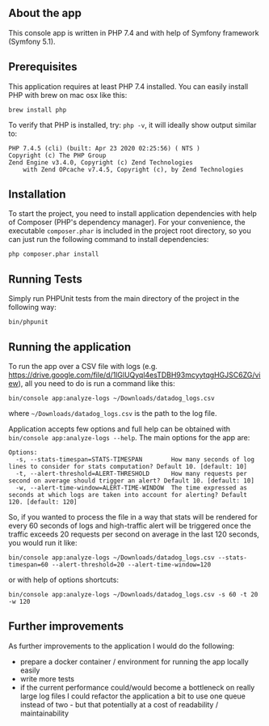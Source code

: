 ## About the app
This console app is written in PHP 7.4 and with help of Symfony framework (Symfony 5.1).
 
## Prerequisites
This application requires at least PHP 7.4 installed.
You can easily install PHP with brew on mac osx like this:
```shell script
brew install php
```

To verify that PHP is installed, try: `php -v`, it will ideally show output similar to:

```shell script
PHP 7.4.5 (cli) (built: Apr 23 2020 02:25:56) ( NTS )
Copyright (c) The PHP Group
Zend Engine v3.4.0, Copyright (c) Zend Technologies
    with Zend OPcache v7.4.5, Copyright (c), by Zend Technologies
```

## Installation
To start the project, you need to install application dependencies with help of Composer (PHP's dependency manager).
For your convenience, the executable `composer.phar` is included in the project root directory,
so you can just run the following command to install dependencies:

```shell script
php composer.phar install
```

## Running Tests
Simply run PHPUnit tests from the main directory of the project in the following way: 
```shell script
bin/phpunit
``` 

## Running the application
To run the app over a CSV file with logs (e.g. https://drive.google.com/file/d/1lGlUQyql4esTDBH93mcyytqgHGJSC6ZG/view),
all you need to do is run a command like this:

```shell script
bin/console app:analyze-logs ~/Downloads/datadog_logs.csv
```

where `~/Downloads/datadog_logs.csv` is the path to the log file.

Application accepts few options and full help can be obtained with `bin/console app:analyze-logs --help`.
The main options for the app are:

```shell script
Options:
  -s, --stats-timespan=STATS-TIMESPAN        How many seconds of log lines to consider for stats computation? Default 10. [default: 10]
  -t, --alert-threshold=ALERT-THRESHOLD      How many requests per second on average should trigger an alert? Default 10. [default: 10]
  -w, --alert-time-window=ALERT-TIME-WINDOW  The time expressed as seconds at which logs are taken into account for alerting? Default 120. [default: 120]
```

So, if you wanted to process the file in a way that stats will be rendered for every 60 seconds of logs
and high-traffic alert will be triggered once the traffic exceeds 20 requests per second on average in the last 120 seconds, you would run it like:

```shell script
bin/console app:analyze-logs ~/Downloads/datadog_logs.csv --stats-timespan=60 --alert-threshold=20 --alert-time-window=120  
```

or with help of options shortcuts:

```shell script
bin/console app:analyze-logs ~/Downloads/datadog_logs.csv -s 60 -t 20 -w 120  
```

## Further improvements

As further improvements to the application I would do the following:

* prepare a docker container / environment for running the app locally easily
* write more tests
* if the current performance could/would become a bottleneck on really large log files I could refactor the application a bit to use one queue instead of two - but that potentially at a cost of readability / maintainability
